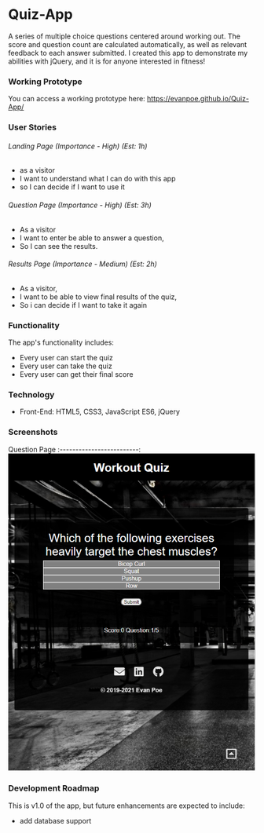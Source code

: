 # Quiz-App 
A series of multiple choice questions centered around working out. The score and question count are calculated automatically, as well as relevant feedback to each answer submitted. I created this app to demonstrate my abilities with jQuery, and it is for anyone interested in fitness!


### Working Prototype 
You can access a working prototype here: https://evanpoe.github.io/Quiz-App/


### User Stories 

###### Landing Page (Importance - High) (Est: 1h)
* as a visitor
* I want to understand what I can do with this app 
* so I can decide if I want to use it

###### Question Page (Importance - High) (Est: 3h)
* As a visitor
* I want to enter be able to answer a question,
* So I can see the results.

###### Results Page (Importance - Medium)  (Est: 2h)
* As a visitor,
* I want to be able to view final results of the quiz,
* So i can decide if I want to take it again



### Functionality 
The app's functionality includes:
* Every user can start the quiz
* Every user can take the quiz
* Every user can get their final score



### Technology 
* Front-End: HTML5, CSS3, JavaScript ES6, jQuery



### Screenshots 
Question Page
:-------------------------:
![Question Page](/github-images/quiz-app-screenshot.png)



### Development Roadmap 
This is v1.0 of the app, but future enhancements are expected to include:
* add database support
